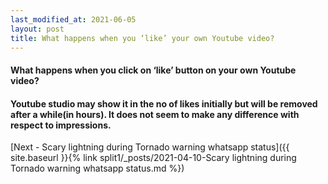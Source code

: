 ```yaml
---
last_modified_at: 2021-06-05
layout: post
title: What happens when you ‘like’ your own Youtube video?
---
```


<H4>What happens when you click on ‘like’ button on your own Youtube video?</H4>


<H4>Youtube studio may show it in the no of likes initially but will be removed after a while(in hours). 
It does not seem to make any difference with respect to impressions.</H4>

[Next - Scary lightning during Tornado warning whatsapp status]({{ site.baseurl }}{% link split1/_posts/2021-04-10-Scary lightning during Tornado warning whatsapp status.md %})
